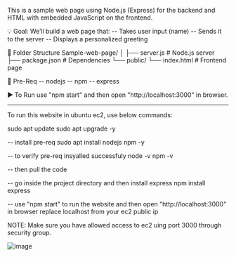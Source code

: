 This is a sample web page using Node.js (Express) for the backend and HTML with embedded JavaScript on the frontend.

💡 Goal:
We’ll build a web page that:
-- Takes user input (name)
-- Sends it to the server
-- Displays a personalized greeting

📂 Folder Structure
Sample-web-page/
│
├── server.js         # Node.js server
├── package.json      # Dependencies
└── public/
    └── index.html    # Frontend page

📂 Pre-Req
-- nodejs
-- npm
-- express

▶️ To Run
use "npm start" and then open "http://localhost:3000" in browser.

------------------------------------------------------------------

To run this website in ubuntu ec2, use below commands:

sudo apt update
sudo apt upgrade -y

-- install pre-req 
sudo apt install nodejs npm -y

-- to verify pre-req insyalled successfuly 
node -v
npm -v

-- then pull the code 

-- go inside the project directory and then install express
npm install express

-- use "npm start" to run the website and then open "http://localhost:3000" in browser
replace localhost from your ec2 public ip

NOTE: Make sure you have allowed access to ec2 uing port 3000 through security group.


![image](https://github.com/user-attachments/assets/c0ed825e-ed6d-440c-b089-b44322c16bfc)


